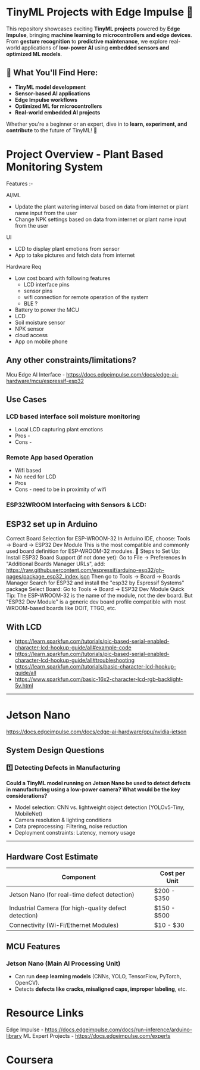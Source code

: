 # TinyML Projects with Edge Impulse 🚀  

This repository showcases exciting **TinyML projects** powered by **Edge Impulse**, bringing **machine learning to microcontrollers and edge devices**. From **gesture recognition** to **predictive maintenance**, we explore real-world applications of **low-power AI** using **embedded sensors and optimized ML models**.  

## 🌟 What You'll Find Here:
- **TinyML model development**
- **Sensor-based AI applications**
- **Edge Impulse workflows**
- **Optimized ML for microcontrollers**
- **Real-world embedded AI projects**

Whether you're a beginner or an expert, dive in to **learn, experiment, and contribute** to the future of TinyML! 🚀

# Project Overview - Plant Based Monitoring System

Features :-

AI/ML
- Update the plant watering interval based on data from internet or plant name input from the user
- Change NPK settings based on data from internet or plant name input from the user

UI
- LCD to display plant emotions from sensor
- App to take pictures and fetch data from internet

Hardware Req
- Low cost board with following features
    - LCD interface pins
    - sensor pins
    - wifi connection for remote operation of the system
    - BLE ?
- Battery to power the MCU
- LCD
- Soil moisture sensor
- NPK sensor
- cloud access
- App on mobile phone

Any other constraints/limitations?
- 

Mcu Edge AI Interface - https://docs.edgeimpulse.com/docs/edge-ai-hardware/mcu/espressif-esp32

## Use Cases
### LCD based interface soil moisture monitoring
* Local LCD capturing plant emotions
* Pros -
* Cons -

### Remote App based Operation
* Wifi based
* No need for LCD
* Pros
* Cons - need to be in proximity of wifi


### ESP32WROOM Interfacing with Sensors & LCD:

## ESP32 set up in Arduino
Correct Board Selection for ESP-WROOM-32
In Arduino IDE, choose:
Tools → Board → ESP32 Dev Module
This is the most compatible and commonly used board definition for ESP-WROOM-32 modules.
🔧 Steps to Set Up:
Install ESP32 Board Support (if not done yet):
Go to File → Preferences
In "Additional Boards Manager URLs", add:
https://raw.githubusercontent.com/espressif/arduino-esp32/gh-pages/package_esp32_index.json
Then go to Tools → Board → Boards Manager
Search for ESP32 and install the "esp32 by Espressif Systems" package
Select Board:
Go to Tools → Board → ESP32 Dev Module
Quick Tip:
The ESP-WROOM-32 is the name of the module, not the dev board.
But "ESP32 Dev Module" is a generic dev board profile compatible with most WROOM-based boards like DOIT, TTGO, etc.

## With LCD
* https://learn.sparkfun.com/tutorials/pic-based-serial-enabled-character-lcd-hookup-guide/all#example-code
* https://learn.sparkfun.com/tutorials/pic-based-serial-enabled-character-lcd-hookup-guide/all#troubleshooting
* https://learn.sparkfun.com/tutorials/basic-character-lcd-hookup-guide/all
* https://www.sparkfun.com/basic-16x2-character-lcd-rgb-backlight-5v.html

***

# Jetson Nano

https://docs.edgeimpulse.com/docs/edge-ai-hardware/gpu/nvidia-jetson

## System Design Questions

### 1️⃣ Detecting Defects in Manufacturing  
**Could a TinyML model running on Jetson Nano be used to detect defects in manufacturing using a low-power camera? What would be the key considerations?**  
- Model selection: CNN vs. lightweight object detection (YOLOv5-Tiny, MobileNet)  
- Camera resolution & lighting conditions  
- Data preprocessing: Filtering, noise reduction  
- Deployment constraints: Latency, memory usage  



***

<html>
<body>
<!--StartFragment--><html><head></head><body>
<h2> Hardware Cost Estimate </h2>

Component | Cost per Unit
-- | -- 
Jetson Nano (for real-time defect detection) | $200 - $350
Industrial Camera (for high-quality defect detection) | $150 - $500
Connectivity (Wi-Fi/Ethernet Modules) | $10 - $30

<h2> MCU Features </h2>

<h3>Jetson Nano (Main AI Processing Unit)</h3>
<ul>
    <li> Can run <strong>deep learning models</strong> (CNNs, YOLO, TensorFlow, PyTorch, OpenCV).</li>
    <li> Detects <strong>defects like cracks, misaligned caps, improper labeling</strong>, etc.</li>
</ul>

# Resource Links
Edge Impulse - https://docs.edgeimpulse.com/docs/run-inference/arduino-library
ML Expert Projects - https://docs.edgeimpulse.com/experts


# Coursera

